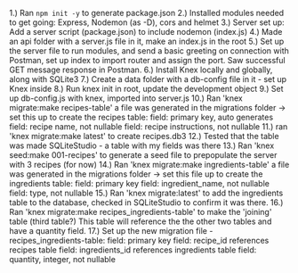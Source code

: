 1.) Ran `npm init -y` to generate package.json
2.) Installed modules needed to get going: Express, Nodemon (as -D), cors and helmet 
3.) Server set up: Add a server script (package.json) to include nodemon (index.js)
4.) Made an api folder with a server.js file in it, make an index.js in the root 
5.) Set up the server file to run modules, and send a basic greeting on connection with Postman, set up index to import router and assign the port. Saw successful GET message response in Postman. 
6.) Install Knex locally and globally, along with SQLite3 
7.) Create a data folder with a db-config file in it - set up Knex inside 
8.) Run knex init in root, update the development object
9.) Set up db-config.js with knex, imported into server.js
10.) Ran 'knex migrate:make recipes-table' a file was generated in the migrations folder -> set this up to create the recipes table: 
field: primary key, auto generates 
field: recipe name, not nullable
field: recipe instructions, not nullable 
11.) ran 'knex migrate:make latest' to create recipes.db3 
12.) Tested that the table was made SQLiteStudio - a table with my fields was there
13.) Ran 'knex seed:make 001-recipes' to generate a seed file to prepopulate the server with 3 recipes (for now)
14.) Ran 'knex migrate:make ingredients-table' a file was generated in the migrations folder -> set this file up to create the ingredients table: 
field: primary key 
field: ingredient_name, not nullable
field: type, not nullable
15.) Ran 'knex migrate:latest' to add the ingredients table to the database, checked in SQLiteStudio to confirm it was there. 
16.) Ran 'knex migrate:make recipes_ingredients-table' to make the 'joining' table (third table?) This table will reference the the other two tables and have a quantity field. 
17.) Set up the new migration file - recipes_ingredients-table:
field: primary key
field: recipe_id references recipes table
field: ingredients_id references ingredients table
field: quantity, integer, not nullable 

